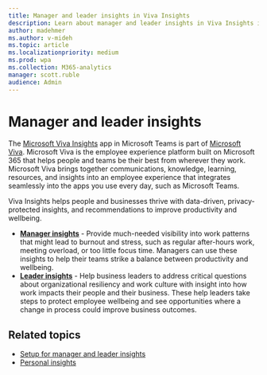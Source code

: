 ```yaml
---
title: Manager and leader insights in Viva Insights
description: Learn about manager and leader insights in Viva Insights in Teams and how to use it 
author: madehmer
ms.author: v-mideh
ms.topic: article
ms.localizationpriority: medium 
ms.prod: wpa
ms.collection: M365-analytics
manager: scott.ruble
audience: Admin
---
```


# Manager and leader insights

The [Microsoft Viva Insights](https://insights.office.com/VivaInsights/) app in Microsoft Teams is part of [Microsoft Viva](https://www.microsoft.com/microsoft-viva). Microsoft Viva is the employee experience platform built on Microsoft 365 that helps people and teams be their best from wherever they work. Microsoft Viva brings together communications, knowledge, learning, resources, and insights into an employee experience that integrates seamlessly into the apps you use every day, such as Microsoft Teams.

Viva Insights helps people and businesses thrive with data-driven, privacy-protected insights, and recommendations to improve productivity and wellbeing.

* [**Manager insights**](myteam.md) - Provide much-needed visibility into work patterns that might lead to burnout and stress, such as regular after-hours work, meeting overload, or too little focus time. Managers can use these insights to help their teams strike a balance between productivity and wellbeing.
* [**Leader insights**](viva-insights-my-org.md) - Help business leaders to address critical questions about organizational resiliency and work culture with insight into how work impacts their people and their business. These help leaders take steps to protect employee wellbeing and see opportunities where a change in process could improve business outcomes.

## Related topics

* [Setup for manager and leader insights](../setup/ml-insights-setup.md)
* [Personal insights](../personal/introduction.md)

